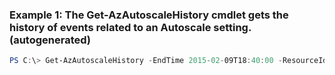 ### Example 1: The Get-AzAutoscaleHistory cmdlet gets the history of events related to an Autoscale setting. (autogenerated)
```powershell
PS C:\> Get-AzAutoscaleHistory -EndTime 2015-02-09T18:40:00 -ResourceId /subscriptions/00000000-0000-0000-0000-000000000000/resourceGroups/Default-Web-EastUS/providers/microsoft.insights/autoscalesettings/DefaultServerFarm-Default-Web-EastUS -StartTime 2015-02-09T18:35:00
```

